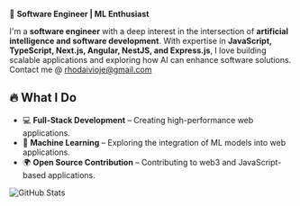 🚀 **Software Engineer | ML Enthusiast**  

I'm a **software engineer** with a deep interest in the intersection of **artificial intelligence and software development**. With expertise in **JavaScript, TypeScript, Next.js, Angular, NestJS, and Express.js**, I love building scalable applications and exploring how AI can enhance software solutions. Contact me @ rhodaivioje@gmail.com

## 🔥 What I Do  
- 💻 **Full-Stack Development** – Creating high-performance web applications.  
- 🤖 **Machine Learning** – Exploring the integration of ML models into web applications.  
- 🌍 **Open Source Contribution** – Contributing to web3 and JavaScript-based applications. 

![GitHub Stats](https://github-readme-stats-sigma-five.vercel.app/api?username=ivioje&show_icons=true&theme=dark)

